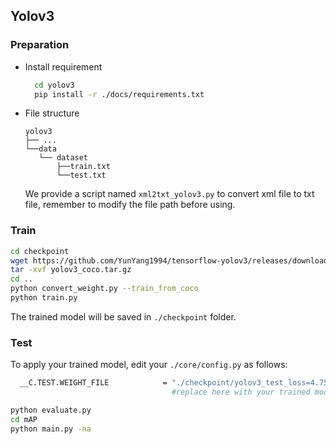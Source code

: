 ## Yolov3
### Preparation
- Install requirement
  ```bash
    cd yolov3
    pip install -r ./docs/requirements.txt
  ```
- File structure
  ```
  yolov3
  ├── ...
  └──data
     └── dataset
         ├──train.txt
         └──test.txt
  ```
  We provide a script named `xml2txt_yolov3.py` to convert xml file to txt file, remember to modify the file path before using.
### Train 
```bash
cd checkpoint
wget https://github.com/YunYang1994/tensorflow-yolov3/releases/download/v1.0/yolov3_coco.tar.gz
tar -xvf yolov3_coco.tar.gz
cd ..
python convert_weight.py --train_from_coco
python train.py
```
The trained model will be saved in `./checkpoint` folder.

### Test
To apply your trained model, edit your `./core/config.py` as follows:
```bash
  __C.TEST.WEIGHT_FILE            = "./checkpoint/yolov3_test_loss=4.7528.ckpt-50"
                                    #replace here with your trained model.
```
```bash
python evaluate.py
cd mAP
python main.py -na
```
